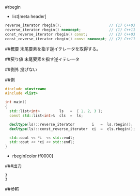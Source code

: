 #rbegin
* list[meta header]

```cpp
reverse_iterator rbegin();                      // (1) C++03
reverse_iterator rbegin() noexcept;             // (1) C++11
const_reverse_iterator rbegin() const;          // (2) C++03
const_reverse_iterator rbegin() const noexcept; // (2) C++11
```

##概要
末尾要素を指す逆イテレータを取得する。


##戻り値
末尾要素を指す逆イテレータ


##例外
投げない


##例
```cpp
#include <iostream>
#include <list>

int main()
{
  std::list<int>         ls   =  { 1, 2, 3 };
  const std::list<int>&  cls  =  ls;

  decltype(ls)::reverse_iterator        i   =  ls.rbegin();
  decltype(ls)::const_reverse_iterator  ci  =  cls.rbegin();

  std::cout << *i  << std::endl;
  std::cout << *ci << std::endl;
}
```
* rbegin[color ff0000]

###出力
```
3
3
```

##参照


